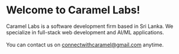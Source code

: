 <h1>Welcome to Caramel Labs!</h1>
Caramel Labs is a software development firm based in Sri Lanka. We specialize in full-stack web development and AI/ML applications.
<br><br>
You can contact us on <a href="mailto:connectwithcaramel@gmail.com">connectwithcaramel@gmail.com</a> anytime.
